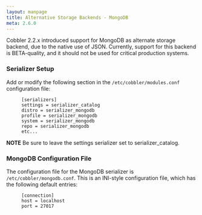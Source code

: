 ```yaml
---
layout: manpage
title: Alternative Storage Backends - MongoDB
meta: 2.6.0
---
```


<p>Cobbler 2.2.x introduced support for MongoDB as alternate storage backend, due to the native use of JSON. Currently, support for this backend is BETA-quality, and it should not be used for critical production systems.</p>

<h3>Serializer Setup</h3>

<p>Add or modify the following section in the <code>/etc/cobbler/modules.conf</code> configuration file:</p>

<p><figure class="highlight"><pre><code class="language-ini" data-lang="ini">[serializers]
settings = serializer_catalog
distro = serializer_mongodb
profile = serializer_mongodb
system = serializer_mongodb
repo = serializer_mongodb
etc...</code></pre></figure></p>

<p><strong>NOTE</strong> Be sure to leave the settings serializer set to serializer_catalog.</p>

<h3>MongoDB Configuration File</h3>

<p>The configuration file for the MongoDB serializer is <code>/etc/cobbler/mongodb.conf</code>. This is an INI-style configuration file, which has the following default entries:</p>

<p><figure class="highlight"><pre><code class="language-ini" data-lang="ini">[connection]
host = localhost
port = 27017</code></pre></figure></p>

